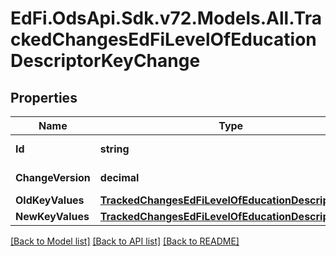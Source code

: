 # EdFi.OdsApi.Sdk.v72.Models.All.TrackedChangesEdFiLevelOfEducationDescriptorKeyChange

## Properties

Name | Type | Description | Notes
------------ | ------------- | ------------- | -------------
**Id** | **string** | Resource identifier | [optional] 
**ChangeVersion** | **decimal** | Change version | [optional] 
**OldKeyValues** | [**TrackedChangesEdFiLevelOfEducationDescriptorKey**](TrackedChangesEdFiLevelOfEducationDescriptorKey.md) |  | [optional] 
**NewKeyValues** | [**TrackedChangesEdFiLevelOfEducationDescriptorKey**](TrackedChangesEdFiLevelOfEducationDescriptorKey.md) |  | [optional] 

[[Back to Model list]](../../README.md#documentation-for-models) [[Back to API list]](../../README.md#documentation-for-api-endpoints) [[Back to README]](../../README.md)

